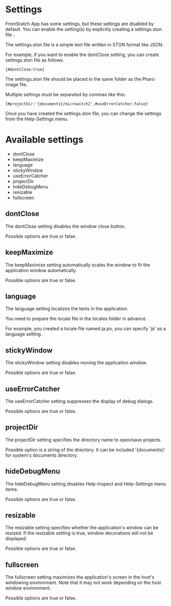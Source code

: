 # Settings
FromSratch App has some settings, but these settings are disabled by default.
You can enable the setting(s) by explicitly creating a settings.ston file .

The settings.ston file is a simple text file written in STON format like JSON.

For example, if you want to enable the dontClose setting, you can create settings.ston file as follows.

```
{#dontClose:true}
```

The settings.ston file should be placed in the same folder as the Pharo image file.

Multiple settings must be separated by commas like this:

```
{#projectDir:'{documents}/microwitch2',#useErrorCatcher:false}
```

Once you have created the settings.ston file, you can change the settings from the Help-Settings menu.

# Available settings
- dontClose
- keepMaximize
- language
- stickyWindow
- useErrorCatcher
- projectDir
- hideDebugMenu
- resizable
- fullscreen

## dontClose
The dontClose setting disables the window close button.

Possible options are true or false.

## keepMaximize
The keepMaximize setting automatically scales the window to fit the application window automatically.

Possible options are true or false.

## language
The language setting localizes the texts in the application.

You need to prepare the locale file in the locales folder in advance.

For example, you created a locale file named ja.po, you can specify 'ja' as a language setting.

## stickyWindow
The stickyWindow setting disables moving the application window.

Possible options are true or false.

## useErrorCatcher
The useErrorCatcher setting suppresses the display of debug dialogs.

Possible options are true or false.

## projectDir
The projectDir setting specifies the directory name to open/save projects.

Possible option is a string of the directory.
It can be included '{documents}' for system's documents directory.

## hideDebugMenu
The hideDebugMenu setting disables Help-Inspect and Help-Settings menu items.

Possible options are true or false.

## resizable
The resizable setting specifies whether the application's window can be resized.
If the resizable setting is true, window decorations will not be displayed.

Possible options are true or false.

## fullscreen
The fullscreen setting maximizes the application's screen in the host's windowing environment.
Note that it may not work depending on the host window environment.

Possible options are true or false.
